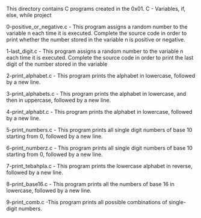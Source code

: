 This directory contains C programs created in the 0x01. C - Variables, if, else, while project

0-positive_or_negative.c - This program assigns a random number to the variable n each time it is executed. Complete the source code in order to print whether the number stored in the variable n is positive or negative.

1-last_digit.c - This program assigns a random number to the variable n each time it is executed. Complete the source code in order to print the last digit of the number stored in the variable 

2-print_alphabet.c - This program prints the alphabet in lowercase, followed by a new line.

3-print_alphabets.c - This program prints the alphabet in lowercase, and then in uppercase, followed by a new line.

4-print_alphabt.c - This program prints the alphabet in lowercase, followed by a new line.

5-print_numbers.c - This program prints all single digit numbers of base 10 starting from 0, followed by a new line.

6-print_numberz.c - This program prints all single digit numbers of base 10 starting from 0, followed by a new line.

7-print_tebahpla.c -  This program prints the lowercase alphabet in reverse, followed by a new line.

8-print_base16.c - This program prints all the numbers of base 16 in lowercase, followed by a new line.

9-print_comb.c -This program prints all possible combinations of single-digit numbers.
